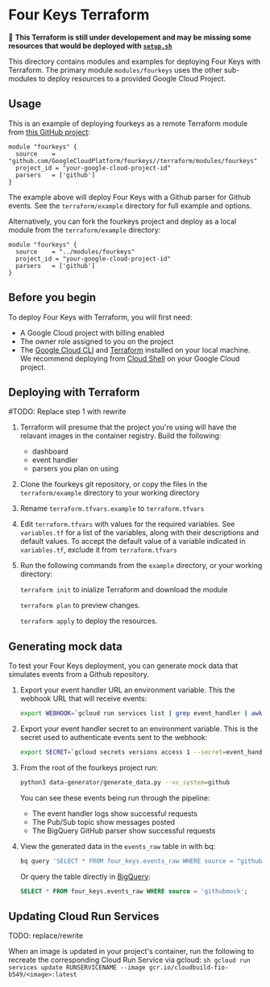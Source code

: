 # Four Keys Terraform

🚧 **This Terraform is still under developement and may be missing some resources that would be deployed with [`setup.sh`](https://github.com/GoogleCloudPlatform/fourkeys/blob/main/setup/setup.sh)**

This directory contains modules and examples for deploying Four Keys with Terraform. The primary module `modules/fourkeys` uses the other sub-modules to deploy resources to a provided Google Cloud Project.  

## Usage

This is an example of deploying fourkeys as a remote Terraform module from [this GitHub project](https://github.com/GoogleCloudPlatform/fourkeys):

```hcl
module "fourkeys" {
  source    = "github.com/GoogleCloudPlatform/fourkeys//terraform/modules/fourkeys"
  project_id = "your-google-cloud-project-id"
  parsers   = ['github']
}
```

The example above will deploy Four Keys with a Github parser for Github events. See the `terraform/example` directory for full example and options.

Alternatively, you can fork the fourkeys project and deploy as a local module from the `terraform/example` directory:

```hcl
module "fourkeys" {
  source    = "../modules/fourkeys"
  project_id = "your-google-cloud-project-id"
  parsers   = ['github']
}
```

## Before you begin

To deploy Four Keys with Terraform, you will first need:

* A Google Cloud project with billing enabled
* The owner role assigned to you on the project
* The [Google Cloud CLI](https://cloud.google.com/sdk/docs/install) and [Terraform](https://learn.hashicorp.com/tutorials/terraform/install-cli) installed on your local machine. We recommend deploying from [Cloud Shell](https://shell.cloud.google.com/?show=ide%2Cterminal) on your Google Cloud project.

## Deploying with Terraform
#TODO: Replace step 1 with rewrite
1. Terraform will presume that the project you're using will have the relavant images in the container registry. Build the following:
    - dashboard
    - event handler
    - parsers you plan on using

1. Clone the fourkeys git repository, or copy the files in the `terraform/example` directory to your working directory

1. Rename `terraform.tfvars.example` to `terraform.tfvars`

1. Edit `terraform.tfvars` with values for the required variables. See `variables.tf` for a list of the variables, along with their descriptions and default values. To accept the default value of a variable indicated in `variables.tf`, exclude it from `terraform.tfvars`

1. Run the following commands from the `example` directory, or your working directory:

    `terraform init` to inialize Terraform and download the module

    `terraform plan` to preview changes.

    `terraform apply` to deploy the resources.

## Generating mock data

To test your Four Keys deployment, you can generate mock data that simulates events from a Github repository.  

1. Export your event handler URL an environment variable. This the webhook URL that will receive events:

    ```sh
    export WEBHOOK=`gcloud run services list | grep event_handler | awk '{print $4}'`
    ```

1. Export your event handler secret to an environment variable. This is the secret used to authenticate events sent to the webhook:

    ```sh
    export SECRET=`gcloud secrets versions access 1 --secret=event_handler`
    ```

1. From the root of the fourkeys project run:

    ```sh
    python3 data-generator/generate_data.py --vc_system=github
    ```

    You can see these events being run through the pipeline:
    * The event handler logs show successful requests
    * The Pub/Sub topic show messages posted
    * The BigQuery GitHub parser show successful requests

1. View the generated data in the `events_raw` table in with bq:

    ```sh
    bq query 'SELECT * FROM four_keys.events_raw WHERE source = "githubmock";'
    ```

    Or query the table directly in [BigQuery](https://console.cloud.google.com/bigquery):

    ```sql
    SELECT * FROM four_keys.events_raw WHERE source = 'githubmock';
    ```
## Updating Cloud Run Services 
TODO: replace/rewrite

When an image is updated in your project's container, run the following to recreate the corresponding Cloud Run Service via gcloud:
``sh
gcloud run services update RUNSERVICENAME --image gcr.io/cloudbuild-fio-b549/<image>:latest
``
